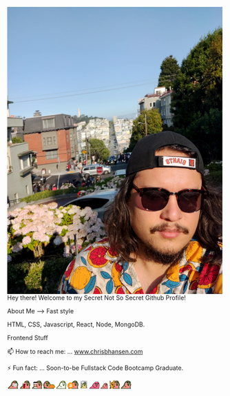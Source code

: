 <a href="https://www.chrisbhansen.com" target="_blank" rel="noopener noreferrer"><img src="https://github.com/chansen17/chansen17/blob/master/sf-portrait.jpg" alt="My Mug" title="My Mug" width="500" align="left" margin="5" /><a/>

Hey there! Welcome to my Secret Not So Secret Github Profile!

About Me --> Fast style

HTML, CSS, Javascript, React, Node, MongoDB.

Frontend Stuff

 📫  How to reach me: ... <a href="https://www.chrisbhansen.com" target="_blank" rel="noopener noreferrer">www.chrisbhansen.com</a>

 ⚡ Fun fact: ... Soon-to-be Fullstack Code Bootcamp Graduate. 
 
 <img src="https://github.com/chansen17/chansen17/blob/master/docparrot.gif" alt="doc parrot" align="left" height="20" />
 <img src="https://github.com/chansen17/chansen17/blob/master/darkbeerparrot.gif" alt="beer parrot" align="left" height="20"/>
 <img src="https://github.com/chansen17/chansen17/blob/master/coffeeparrot.gif" alt="coffee parrot" align="left" height="20" />
 <img src="https://github.com/chansen17/chansen17/blob/master/tacoparrot.gif" alt="taco parrot" align="left" height="20"/>
 <img src="https://github.com/chansen17/chansen17/blob/master/chillparrot.gif" alt="chill parrot" align="left" height="20"/>
 <img src="https://github.com/chansen17/chansen17/blob/master/cryptoparrot.gif" alt="crypto parrot" align="left" height="20"/>
 <img src="https://github.com/chansen17/chansen17/blob/master/databaseparrot.gif" alt="database parrot" align="left" height="20"/>
 <img src="https://github.com/chansen17/chansen17/blob/master/asyncparrot.gif" alt="async parrot" align="left" height="20"/>
 <img src="https://github.com/chansen17/chansen17/blob/master/exceptionallyfastparrot.gif" alt="fast parrot" align="left" height="20"/>
 <img src="https://github.com/chansen17/chansen17/blob/master/metalparrot.gif" alt="metal parrot" align="left" height="20"/>
 <img src="https://github.com/chansen17/chansen17/blob/master/shufflepartyparrot.gif" alt="shuffle parrot" align="left" height="20"/>
 
 
